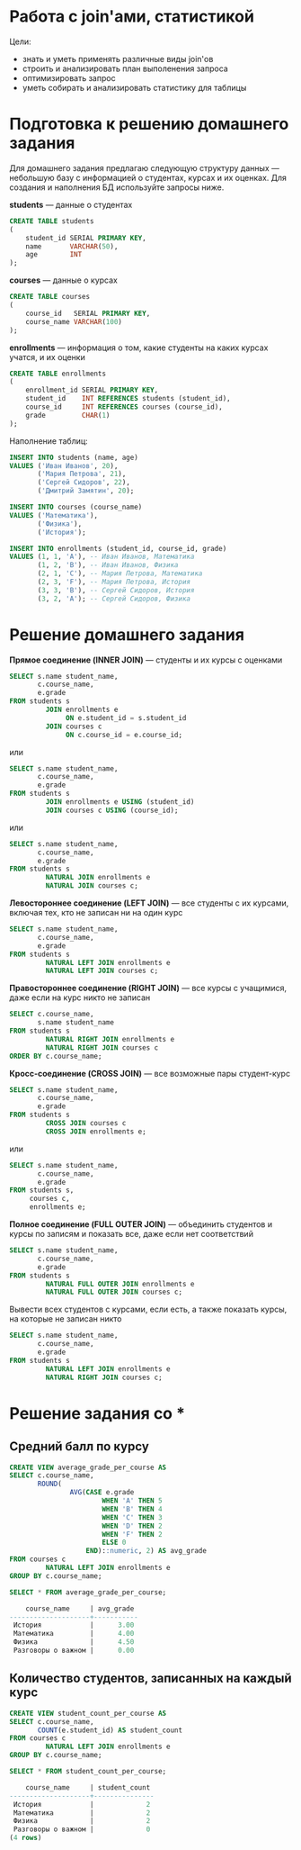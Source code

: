 # Работа с join'ами, статистикой

Цели:

* знать и уметь применять различные виды join'ов
* строить и анализировать план выполенения запроса
* оптимизировать запрос
* уметь собирать и анализировать статистику для таблицы

# Подготовка к решению домашнего задания

Для домашнего задания предлагаю следующую структуру данных — небольшую базу с информацией о студентах, курсах и их оценках. Для создания
и наполнения БД используйте запросы ниже.

**students** — данные о студентах

```sql
CREATE TABLE students
(
    student_id SERIAL PRIMARY KEY,
    name       VARCHAR(50),
    age        INT
);
```

**courses** — данные о курсах

```sql
CREATE TABLE courses
(
    course_id   SERIAL PRIMARY KEY,
    course_name VARCHAR(100)
);
```

**enrollments** — информация о том, какие студенты на каких курсах учатся, и их оценки

```sql
CREATE TABLE enrollments
(
    enrollment_id SERIAL PRIMARY KEY,
    student_id    INT REFERENCES students (student_id),
    course_id     INT REFERENCES courses (course_id),
    grade         CHAR(1)
);
```

Наполнение таблиц:

```sql
INSERT INTO students (name, age)
VALUES ('Иван Иванов', 20),
       ('Мария Петрова', 21),
       ('Сергей Сидоров', 22),
       ('Дмитрий Замятин', 20);

INSERT INTO courses (course_name)
VALUES ('Математика'),
       ('Физика'),
       ('История');

INSERT INTO enrollments (student_id, course_id, grade)
VALUES (1, 1, 'A'), -- Иван Иванов, Математика
       (1, 2, 'B'), -- Иван Иванов, Физика
       (2, 1, 'C'), -- Мария Петрова, Математика
       (2, 3, 'F'), -- Мария Петрова, История
       (3, 3, 'B'), -- Сергей Сидоров, История
       (3, 2, 'A'); -- Сергей Сидоров, Физика
```

# Решение домашнего задания

**Прямое соединение (INNER JOIN)** — студенты и их курсы с оценками

```sql
SELECT s.name student_name,
       c.course_name,
       e.grade
FROM students s
         JOIN enrollments e
              ON e.student_id = s.student_id
         JOIN courses c
              ON c.course_id = e.course_id;
```

или

```sql
SELECT s.name student_name,
       c.course_name,
       e.grade
FROM students s
         JOIN enrollments e USING (student_id)
         JOIN courses c USING (course_id);
```

или

```sql
SELECT s.name student_name,
       c.course_name,
       e.grade
FROM students s
         NATURAL JOIN enrollments e
         NATURAL JOIN courses c;
```

**Левостороннее соединение (LEFT JOIN)** — все студенты с их курсами, включая тех, кто не записан ни на один курс

```sql
SELECT s.name student_name,
       c.course_name,
       e.grade
FROM students s
         NATURAL LEFT JOIN enrollments e
         NATURAL LEFT JOIN courses c;
```

**Правостороннее соединение (RIGHT JOIN)** — все курсы с учащимися, даже если на курс никто не записан

```sql
SELECT c.course_name,
       s.name student_name
FROM students s
         NATURAL RIGHT JOIN enrollments e
         NATURAL RIGHT JOIN courses c
ORDER BY c.course_name;
```

**Кросс-соединение (CROSS JOIN)** — все возможные пары студент-курс

```sql
SELECT s.name student_name,
       c.course_name,
       e.grade
FROM students s
         CROSS JOIN courses c
         CROSS JOIN enrollments e;
```

или

```sql
SELECT s.name student_name,
       c.course_name,
       e.grade
FROM students s,
     courses c,
     enrollments e;
```

**Полное соединение (FULL OUTER JOIN)** — объединить студентов и курсы по записям и показать все, даже если нет соответствий

```sql
SELECT s.name student_name,
       c.course_name,
       e.grade
FROM students s
         NATURAL FULL OUTER JOIN enrollments e
         NATURAL FULL OUTER JOIN courses c;
```

Вывести всех студентов с курсами, если есть, а также показать курсы, на которые не записан никто

```sql
SELECT s.name student_name,
       c.course_name,
       e.grade
FROM students s
         NATURAL LEFT JOIN enrollments e
         NATURAL RIGHT JOIN courses c;
```

# Решение задания со *

## Средний балл по курсу

```sql
CREATE VIEW average_grade_per_course AS
SELECT c.course_name,
       ROUND(
               AVG(CASE e.grade
                       WHEN 'A' THEN 5
                       WHEN 'B' THEN 4
                       WHEN 'C' THEN 3
                       WHEN 'D' THEN 2
                       WHEN 'F' THEN 2
                       ELSE 0
                   END)::numeric, 2) AS avg_grade
FROM courses c
         NATURAL LEFT JOIN enrollments e
GROUP BY c.course_name;
```

```sql
SELECT * FROM average_grade_per_course;

    course_name     | avg_grade 
--------------------+-----------
 История            |      3.00
 Математика         |      4.00
 Физика             |      4.50
 Разговоры о важном |      0.00
```

## Количество студентов, записанных на каждый курс

```sql
CREATE VIEW student_count_per_course AS
SELECT c.course_name,
       COUNT(e.student_id) AS student_count
FROM courses c
         NATURAL LEFT JOIN enrollments e
GROUP BY c.course_name;
```

```sql
SELECT * FROM student_count_per_course;

    course_name     | student_count 
--------------------+---------------
 История            |             2
 Математика         |             2
 Физика             |             2
 Разговоры о важном |             0
(4 rows)
```
